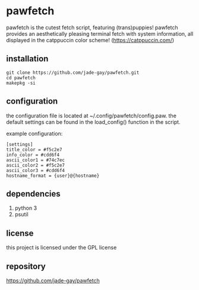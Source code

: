 # pawfetch

pawfetch is the cutest fetch script, featuring (trans)puppies! pawfetch provides an aesthetically pleasing terminal fetch with system information, all displayed in the catppuccin color scheme! (https://catppuccin.com/)

## installation
   ```
   git clone https://github.com/jade-gay/pawfetch.git
   cd pawfetch
   makepkg -si
   ```

## configuration
the configuration file is located at ~/.config/pawfetch/config.paw. the default settings can be found in the load_config() function in the script.

example configuration:
```
[settings]
title_color = #f5c2e7
info_color = #cdd6f4
ascii_color1 = #74c7ec
ascii_color2 = #f5c2e7
ascii_color3 = #cdd6f4
hostname_format = {user}@{hostname}
```

## dependencies
1. python 3
2. psutil

## license
this project is licensed under the GPL license

## repository
https://github.com/jade-gay/pawfetch
